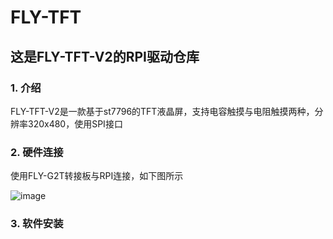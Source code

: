 # FLY-TFT

## 这是FLY-TFT-V2的RPI驱动仓库


### 1. 介绍

FLY-TFT-V2是一款基于st7796的TFT液晶屏，支持电容触摸与电阻触摸两种，分辨率320x480，使用SPI接口

### 2. 硬件连接

使用FLY-G2T转接板与RPI连接，如下图所示

![image](https://github.com/fly-iot/FLY-TFT-V2/raw/master/docs/images/FLY-TFT-V2_RPI_Connection.png)

### 3. 软件安装

```bash

```